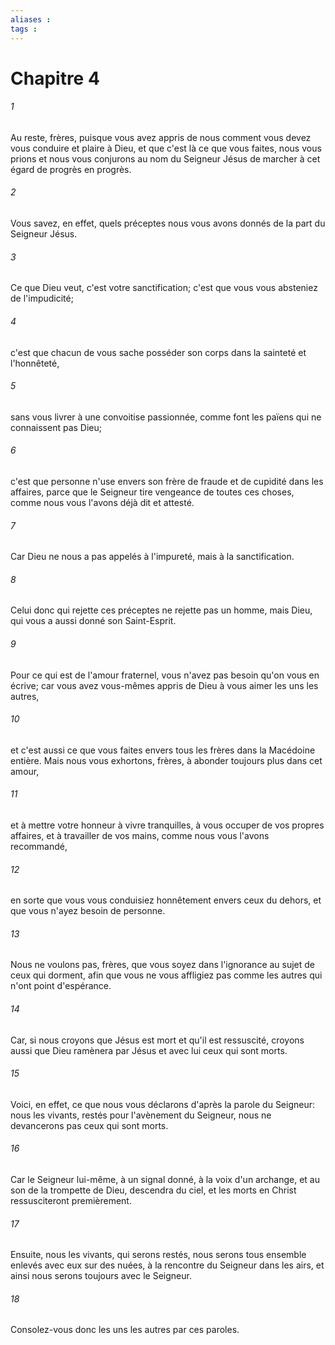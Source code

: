 ```yaml
---
aliases : 
tags : 
---
```


# Chapitre 4

###### 1
Au reste, frères, puisque vous avez appris de nous comment vous devez vous conduire et plaire à Dieu, et que c'est là ce que vous faites, nous vous prions et nous vous conjurons au nom du Seigneur Jésus de marcher à cet égard de progrès en progrès.
###### 2
Vous savez, en effet, quels préceptes nous vous avons donnés de la part du Seigneur Jésus.
###### 3
Ce que Dieu veut, c'est votre sanctification; c'est que vous vous absteniez de l'impudicité;
###### 4
c'est que chacun de vous sache posséder son corps dans la sainteté et l'honnêteté,
###### 5
sans vous livrer à une convoitise passionnée, comme font les païens qui ne connaissent pas Dieu;
###### 6
c'est que personne n'use envers son frère de fraude et de cupidité dans les affaires, parce que le Seigneur tire vengeance de toutes ces choses, comme nous vous l'avons déjà dit et attesté.
###### 7
Car Dieu ne nous a pas appelés à l'impureté, mais à la sanctification.
###### 8
Celui donc qui rejette ces préceptes ne rejette pas un homme, mais Dieu, qui vous a aussi donné son Saint-Esprit.
###### 9
Pour ce qui est de l'amour fraternel, vous n'avez pas besoin qu'on vous en écrive; car vous avez vous-mêmes appris de Dieu à vous aimer les uns les autres,
###### 10
et c'est aussi ce que vous faites envers tous les frères dans la Macédoine entière. Mais nous vous exhortons, frères, à abonder toujours plus dans cet amour,
###### 11
et à mettre votre honneur à vivre tranquilles, à vous occuper de vos propres affaires, et à travailler de vos mains, comme nous vous l'avons recommandé,
###### 12
en sorte que vous vous conduisiez honnêtement envers ceux du dehors, et que vous n'ayez besoin de personne.
###### 13
Nous ne voulons pas, frères, que vous soyez dans l'ignorance au sujet de ceux qui dorment, afin que vous ne vous affligiez pas comme les autres qui n'ont point d'espérance.
###### 14
Car, si nous croyons que Jésus est mort et qu'il est ressuscité, croyons aussi que Dieu ramènera par Jésus et avec lui ceux qui sont morts.
###### 15
Voici, en effet, ce que nous vous déclarons d'après la parole du Seigneur: nous les vivants, restés pour l'avènement du Seigneur, nous ne devancerons pas ceux qui sont morts.
###### 16
Car le Seigneur lui-même, à un signal donné, à la voix d'un archange, et au son de la trompette de Dieu, descendra du ciel, et les morts en Christ ressusciteront premièrement.
###### 17
Ensuite, nous les vivants, qui serons restés, nous serons tous ensemble enlevés avec eux sur des nuées, à la rencontre du Seigneur dans les airs, et ainsi nous serons toujours avec le Seigneur.
###### 18
Consolez-vous donc les uns les autres par ces paroles.
